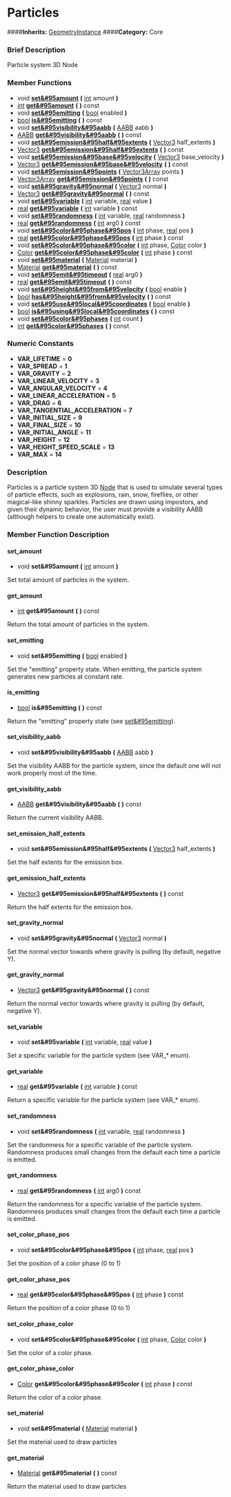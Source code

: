 #  Particles  
####**Inherits:** [GeometryInstance](class_geometryinstance)
####**Category:** Core

###  Brief Description  
Particle system 3D Node

###  Member Functions 
  * void  **[set&#95amount](#set_amount)**  **(** [int](class_int) amount  **)**
  * [int](class_int)  **[get&#95amount](#get_amount)**  **(** **)** const
  * void  **[set&#95emitting](#set_emitting)**  **(** [bool](class_bool) enabled  **)**
  * [bool](class_bool)  **[is&#95emitting](#is_emitting)**  **(** **)** const
  * void  **[set&#95visibility&#95aabb](#set_visibility_aabb)**  **(** [AABB](class_aabb) aabb  **)**
  * [AABB](class_aabb)  **[get&#95visibility&#95aabb](#get_visibility_aabb)**  **(** **)** const
  * void  **[set&#95emission&#95half&#95extents](#set_emission_half_extents)**  **(** [Vector3](class_vector3) half_extents  **)**
  * [Vector3](class_vector3)  **[get&#95emission&#95half&#95extents](#get_emission_half_extents)**  **(** **)** const
  * void  **[set&#95emission&#95base&#95velocity](#set_emission_base_velocity)**  **(** [Vector3](class_vector3) base_velocity  **)**
  * [Vector3](class_vector3)  **[get&#95emission&#95base&#95velocity](#get_emission_base_velocity)**  **(** **)** const
  * void  **[set&#95emission&#95points](#set_emission_points)**  **(** [Vector3Array](class_vector3array) points  **)**
  * [Vector3Array](class_vector3array)  **[get&#95emission&#95points](#get_emission_points)**  **(** **)** const
  * void  **[set&#95gravity&#95normal](#set_gravity_normal)**  **(** [Vector3](class_vector3) normal  **)**
  * [Vector3](class_vector3)  **[get&#95gravity&#95normal](#get_gravity_normal)**  **(** **)** const
  * void  **[set&#95variable](#set_variable)**  **(** [int](class_int) variable, [real](class_real) value  **)**
  * [real](class_real)  **[get&#95variable](#get_variable)**  **(** [int](class_int) variable  **)** const
  * void  **[set&#95randomness](#set_randomness)**  **(** [int](class_int) variable, [real](class_real) randomness  **)**
  * [real](class_real)  **[get&#95randomness](#get_randomness)**  **(** [int](class_int) arg0  **)** const
  * void  **[set&#95color&#95phase&#95pos](#set_color_phase_pos)**  **(** [int](class_int) phase, [real](class_real) pos  **)**
  * [real](class_real)  **[get&#95color&#95phase&#95pos](#get_color_phase_pos)**  **(** [int](class_int) phase  **)** const
  * void  **[set&#95color&#95phase&#95color](#set_color_phase_color)**  **(** [int](class_int) phase, [Color](class_color) color  **)**
  * [Color](class_color)  **[get&#95color&#95phase&#95color](#get_color_phase_color)**  **(** [int](class_int) phase  **)** const
  * void  **[set&#95material](#set_material)**  **(** [Material](class_material) material  **)**
  * [Material](class_material)  **[get&#95material](#get_material)**  **(** **)** const
  * void  **[set&#95emit&#95timeout](#set_emit_timeout)**  **(** [real](class_real) arg0  **)**
  * [real](class_real)  **[get&#95emit&#95timeout](#get_emit_timeout)**  **(** **)** const
  * void  **[set&#95height&#95from&#95velocity](#set_height_from_velocity)**  **(** [bool](class_bool) enable  **)**
  * [bool](class_bool)  **[has&#95height&#95from&#95velocity](#has_height_from_velocity)**  **(** **)** const
  * void  **[set&#95use&#95local&#95coordinates](#set_use_local_coordinates)**  **(** [bool](class_bool) enable  **)**
  * [bool](class_bool)  **[is&#95using&#95local&#95coordinates](#is_using_local_coordinates)**  **(** **)** const
  * void  **[set&#95color&#95phases](#set_color_phases)**  **(** [int](class_int) count  **)**
  * [int](class_int)  **[get&#95color&#95phases](#get_color_phases)**  **(** **)** const

###  Numeric Constants  
  * **VAR_LIFETIME** = **0**
  * **VAR_SPREAD** = **1**
  * **VAR_GRAVITY** = **2**
  * **VAR_LINEAR_VELOCITY** = **3**
  * **VAR_ANGULAR_VELOCITY** = **4**
  * **VAR_LINEAR_ACCELERATION** = **5**
  * **VAR_DRAG** = **6**
  * **VAR_TANGENTIAL_ACCELERATION** = **7**
  * **VAR_INITIAL_SIZE** = **9**
  * **VAR_FINAL_SIZE** = **10**
  * **VAR_INITIAL_ANGLE** = **11**
  * **VAR_HEIGHT** = **12**
  * **VAR_HEIGHT_SPEED_SCALE** = **13**
  * **VAR_MAX** = **14**

###  Description  
Particles is a particle system 3D [Node](class_node) that is used to simulate several types of particle effects, such as explosions, rain, snow, fireflies, or other magical-like shinny sparkles. Particles are drawn using impostors, and given their dynamic behavior, the user must provide a visibility AABB (although helpers to create one automatically exist).

###  Member Function Description  

#### <a name="set_amount">set_amount</a>
  * void  **set&#95amount**  **(** [int](class_int) amount  **)**

Set total amount of particles in the system.

#### <a name="get_amount">get_amount</a>
  * [int](class_int)  **get&#95amount**  **(** **)** const

Return the total amount of particles in the system.

#### <a name="set_emitting">set_emitting</a>
  * void  **set&#95emitting**  **(** [bool](class_bool) enabled  **)**

Set the "emitting" property state. When emitting, the particle system generates new particles at constant rate.

#### <a name="is_emitting">is_emitting</a>
  * [bool](class_bool)  **is&#95emitting**  **(** **)** const

Return the "emitting" property state (see [set&#95emitting](#set_emitting)).

#### <a name="set_visibility_aabb">set_visibility_aabb</a>
  * void  **set&#95visibility&#95aabb**  **(** [AABB](class_aabb) aabb  **)**

Set the visibility AABB for the particle system, since the default one will not work properly most of the time.

#### <a name="get_visibility_aabb">get_visibility_aabb</a>
  * [AABB](class_aabb)  **get&#95visibility&#95aabb**  **(** **)** const

Return the current visibility AABB.

#### <a name="set_emission_half_extents">set_emission_half_extents</a>
  * void  **set&#95emission&#95half&#95extents**  **(** [Vector3](class_vector3) half_extents  **)**

Set the half extents for the emission box.

#### <a name="get_emission_half_extents">get_emission_half_extents</a>
  * [Vector3](class_vector3)  **get&#95emission&#95half&#95extents**  **(** **)** const

Return the half extents for the emission box.

#### <a name="set_gravity_normal">set_gravity_normal</a>
  * void  **set&#95gravity&#95normal**  **(** [Vector3](class_vector3) normal  **)**

Set the normal vector towards where gravity is pulling (by default, negative Y).

#### <a name="get_gravity_normal">get_gravity_normal</a>
  * [Vector3](class_vector3)  **get&#95gravity&#95normal**  **(** **)** const

Return the normal vector towards where gravity is pulling (by default, negative Y).

#### <a name="set_variable">set_variable</a>
  * void  **set&#95variable**  **(** [int](class_int) variable, [real](class_real) value  **)**

Set a specific variable for the particle system (see VAR_* enum).

#### <a name="get_variable">get_variable</a>
  * [real](class_real)  **get&#95variable**  **(** [int](class_int) variable  **)** const

Return a specific variable for the particle system (see VAR_* enum).

#### <a name="set_randomness">set_randomness</a>
  * void  **set&#95randomness**  **(** [int](class_int) variable, [real](class_real) randomness  **)**

Set the randomness for a specific variable of the particle system. Randomness produces small changes from the default each time a particle is emitted.

#### <a name="get_randomness">get_randomness</a>
  * [real](class_real)  **get&#95randomness**  **(** [int](class_int) arg0  **)** const

Return the randomness for a specific variable of the particle system. Randomness produces small changes from the default each time a particle is emitted.

#### <a name="set_color_phase_pos">set_color_phase_pos</a>
  * void  **set&#95color&#95phase&#95pos**  **(** [int](class_int) phase, [real](class_real) pos  **)**

Set the position of a color phase (0 to 1)

#### <a name="get_color_phase_pos">get_color_phase_pos</a>
  * [real](class_real)  **get&#95color&#95phase&#95pos**  **(** [int](class_int) phase  **)** const

Return the position of a color phase (0 to 1)

#### <a name="set_color_phase_color">set_color_phase_color</a>
  * void  **set&#95color&#95phase&#95color**  **(** [int](class_int) phase, [Color](class_color) color  **)**

Set the color of a color phase.

#### <a name="get_color_phase_color">get_color_phase_color</a>
  * [Color](class_color)  **get&#95color&#95phase&#95color**  **(** [int](class_int) phase  **)** const

Return the color of a color phase.

#### <a name="set_material">set_material</a>
  * void  **set&#95material**  **(** [Material](class_material) material  **)**

Set the material used to draw particles

#### <a name="get_material">get_material</a>
  * [Material](class_material)  **get&#95material**  **(** **)** const

Return the material used to draw particles
